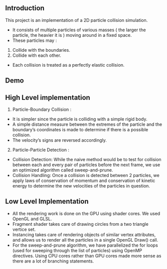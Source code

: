 ## Introduction

This project is an implementation of a 2D particle collision simulation.
- It consists of multiple particles of various masses ( the larger the particle, the heavier it is ) moving around in a fixed space.
- These particles may :
1. Collide with the boundaries.
2. Collide with each other.
- Each collision is treated as a perfectly elastic collision.

## Demo

## High Level implementation

1. Particle-Boundary Collision :
- It is simpler since the particle is colliding with a simple rigid body.
- A simple distance measure between the extremes of the particle and the boundary’s coordinates is made to determine if there is a possible collision.
- The velocity’s signs are reversed accordingly.

2. Particle-Particle Detection :
- Collision Detection: While the naive method would be to test for collision between each and every pair of particles before the next frame, we use an optimized algorithm called sweep-and-prune.
- Collision Handling: Once a collision is detected between 2 particles, we apply laws of conservation of momentum and conservation of kinetic energy to determine the new velocities of the particles in question.

## Low Level Implementation

- All the rendering work is done on the GPU using shader cores. We used OpenGL and GLSL.
- Fragment shader takes care of drawing circles from a two triangle vertice set.
- Instancing takes care of rendering objects of similar vertex attributes, and allows us to render all the particles in a single OpenGL Draw() call.
- For the sweep-and-prune algorithm, we have parallelized the for loops (used for sweeping through the list of particles) using OpenMP directives. Using CPU cores rather than GPU cores made more sense as there are a lot of branching statements.
